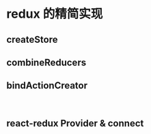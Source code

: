 # redux 的精简实现





## createStore





## combineReducers





## bindActionCreator



​	

## react-redux Provider & connect

